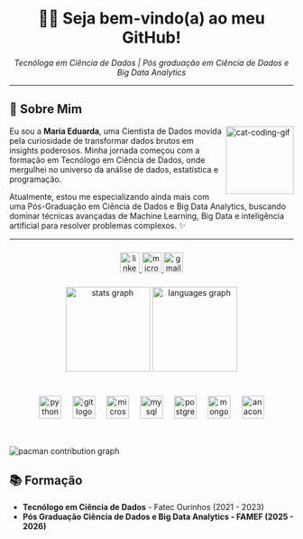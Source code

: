 <h1 align="center"> 👩‍💻 Seja bem-vindo(a) ao meu GitHub! </h1> 
<p align="center"><i> Tecnóloga em Ciência de Dados | Pós graduação em Ciência de Dados e Big Data Analytics </i></p>



---
## 🌟 Sobre Mim

<img align="right" alt="cat-coding-gif" src="https://media.giphy.com/media/JIX9t2j0ZTN9S/giphy.gif" width="120" />

Eu sou a **Maria Eduarda**, uma Cientista de Dados movida pela curiosidade de transformar dados brutos em insights poderosos. Minha jornada começou com a formação em Tecnólogo em Ciência de Dados, onde mergulhei no universo da análise de dados, estatística e programação.

Atualmente, estou me especializando ainda mais com uma Pós-Graduação em Ciência de Dados e Big Data Analytics, buscando dominar técnicas avançadas de Machine Learning, Big Data e inteligência artificial para resolver problemas complexos. ✨

---

<div align="left">
</div>

###

<div align="center">
  <a href="https://www.linkedin.com/in/maria-eduarda-carpejani-dados/" target="_blank">
    <img src="https://img.shields.io/static/v1?message=LinkedIn&logo=linkedin&label=&color=0077B5&logoColor=white&labelColor=&style=for-the-badge" height="35" alt="linkedin logo"  />
  </a>
  <a href="mariaeduarda@outlook.com" target="_blank">
    <img src="https://img.shields.io/static/v1?message=Outlook&logo=microsoft-outlook&label=&color=0078D4&logoColor=white&labelColor=&style=for-the-badge" height="35" alt="microsoft-outlook logo"  />
  </a>
  <a href="mariaeduarda@outlook.com" target="_blank">
    <img src="https://img.shields.io/static/v1?message=Gmail&logo=gmail&label=&color=D14836&logoColor=white&labelColor=&style=for-the-badge" height="35" alt="gmail logo"  />
  </a>
</div>

###

<div align="center">
  <img src="https://github-readme-stats.vercel.app/api?username=mariaeduardacarpejani&hide_title=false&hide_rank=false&show_icons=true&include_all_commits=true&count_private=true&disable_animations=false&theme=dracula&locale=en&hide_border=false" height="150" alt="stats graph"  />
  <img src="https://github-readme-stats.vercel.app/api/top-langs?username=mariaeduardacarpejani&locale=en&hide_title=false&layout=compact&card_width=320&langs_count=5&theme=dracula&hide_border=false" height="150" alt="languages graph"  />
</div>

###

<br clear="both">

<div align="center">
  <img src="https://cdn.jsdelivr.net/gh/devicons/devicon/icons/python/python-original.svg" height="40" alt="python logo"  />
  <img width="12" />
  <img src="https://cdn.jsdelivr.net/gh/devicons/devicon/icons/git/git-original.svg" height="40" alt="git logo"  />
  <img width="12" />
  <img src="https://cdn.jsdelivr.net/gh/devicons/devicon/icons/microsoftsqlserver/microsoftsqlserver-plain.svg" height="40" alt="microsoftsqlserver logo"  />
  <img width="12" />
  <img src="https://cdn.jsdelivr.net/gh/devicons/devicon/icons/mysql/mysql-original.svg" height="40" alt="mysql logo"  />
  <img width="12" />
  <img src="https://cdn.jsdelivr.net/gh/devicons/devicon/icons/postgresql/postgresql-original.svg" height="40" alt="postgresql logo"  />
  <img width="12" />
  <img src="https://cdn.jsdelivr.net/gh/devicons/devicon/icons/mongodb/mongodb-original.svg" height="40" alt="mongodb logo"  />
  <img width="12" />
  <img src="https://cdn.jsdelivr.net/gh/devicons/devicon/icons/anaconda/anaconda-original.svg" height="40" alt="anaconda logo"  />
</div>


##
<br clear="both">

<picture>
  <source media="(prefers-color-scheme: dark)" srcset="https://raw.githubusercontent.com/mariaeduardacarpejani/mariaeduardacarpejani/output/pacman-contribution-graph-dark.svg">
  <source media="(prefers-color-scheme: light)" srcset="https://raw.githubusercontent.com/mariaeduardacarpejani/mariaeduardacarpejani/output/pacman-contribution-graph.svg">
  <img alt="pacman contribution graph" src="https://raw.githubusercontent.com/mariaeduardacarpejani/mariaeduardacarpejani/output/pacman-contribution-graph.svg">
</picture>

##
<h2>📚 Formação</h2>
<ul>
 <li><strong>Tecnólogo em Ciência de Dados</strong> - Fatec Ourinhos (2021 - 2023)</li>
  <li><strong>Pós Graduação Ciência de Dados e Big Data Analytics - FAMEF (2025 - 2026)</li>
</ul>



